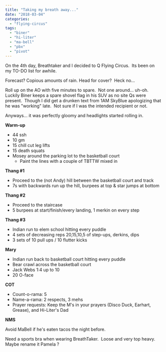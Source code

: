 ```yaml
---
title: "Taking my breath away..."
date: "2018-03-04"
categories: 
  - "flying-circus"
tags: 
  - "biner"
  - "hi-liter"
  - "ma-bell"
  - "pbx"
  - "pivot"
---
```


On the 4th day, Breathtaker and I decided to Q Flying Circus.  Its been on my TO-DO list for awhile.

Forecast? Copious amounts of rain. Head for cover?  Heck no...

Roll up on the AO with five minutes to spare.  Not one around... uh-oh.  Luckily Biner keeps a spare shovel flag in his SUV as no site Qs were present.  Though I did get a drunken text from 1AM SkyBlue apologizing that he was "working" late.  Not sure if I was the intended recipient or not.

Anyways... it was perfectly gloomy and headlights started rolling in.

**Warm-up**

- 44 ssh
- 10 gm
- 15 chill cut leg lifts
- 15 death squats
- Mosey around the parking lot to the basketball court
    - Paint the lines with a couple of TBTTW mixed in

**Thang #1**

- Proceed to the (not Andy) hill between the basketball court and track
- 7s with backwards run up the hill, burpees at top & star jumps at bottom

**Thang #2**

- Proceed to the staircase
- 5 burpees at start/finish/every landing, 1 merkin on every step

**Thang #3**

- Indian run to elem school hitting every puddle
- 4 sets of decreasing reps 20,15,10,5 of step-ups, derkins, dips
- 3 sets of 10 pull ups / 10 flutter kicks

**Mary**

- Indian run back to basketball court hitting every puddle
- Bear crawl across the basketball court
- Jack Webs 1:4 up to 10
- 20 O-face

**COT**

- Count-o-rama: 5
- Name-a-rama: 2 respects, 3 mehs
- Prayer requests: Keep the M's in your prayers (Disco Duck, Earhart, Grease), and Hi-Liter's Dad

**NMS**

Avoid MaBell if he's eaten tacos the night before.

Need a sports bra when wearing BreathTaker.  Loose and very top heavy.  Maybe rename it Pamela ?
